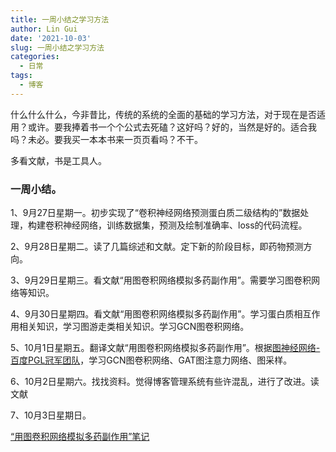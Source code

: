 ```yaml
---
title: 一周小结之学习方法
author: Lin Gui
date: '2021-10-03'
slug: 一周小结之学习方法
categories:
  - 日常
tags:
  - 博客
---
```


什么什么什么，今非昔比，传统的系统的全面的基础的学习方法，对于现在是否适用？或许。要我捧着书一个个公式去死磕？这好吗？好的，当然是好的。适合我吗？未必。要我买一本本书来一页页看吗？不干。

多看文献，书是工具人。

### 一周小结。

1、9月27日星期一。初步实现了“卷积神经网络预测蛋白质二级结构的”数据处理，构建卷积神经网络，训练数据集，预测及绘制准确率、loss的代码流程。

2、9月28日星期二。读了几篇综述和文献。定下新的阶段目标，即药物预测方向。

3、9月29日星期三。看文献“用图卷积网络模拟多药副作用”。需要学习图卷积网络等知识。

4、9月30日星期四。看文献“用图卷积网络模拟多药副作用”。学习蛋白质相互作用相关知识，学习图游走类相关知识。学习GCN图卷积网络。

5、10月1日星期五。翻译文献“用图卷积网络模拟多药副作用”。根据[图神经网络-百度PGL冠军团队](https://www.bilibili.com/video/BV1rf4y1v7cU?p=8&spm_id_from=pageDriver)，学习GCN图卷积网络、GAT图注意力网络、图采样。

6、10月2日星期六。找找资料。觉得博客管理系统有些许混乱，进行了改进。读文献

7、10月3日星期日。


[“用图卷积网络模拟多药副作用”笔记](/note/2021/09/29/笔记-用图卷积网络模拟多药副作用/)
